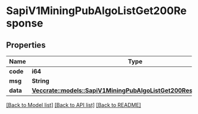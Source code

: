 # SapiV1MiningPubAlgoListGet200Response

## Properties

Name | Type | Description | Notes
------------ | ------------- | ------------- | -------------
**code** | **i64** |  | 
**msg** | **String** |  | 
**data** | [**Vec<crate::models::SapiV1MiningPubAlgoListGet200ResponseDataInner>**](_sapi_v1_mining_pub_algoList_get_200_response_data_inner.md) |  | 

[[Back to Model list]](../README.md#documentation-for-models) [[Back to API list]](../README.md#documentation-for-api-endpoints) [[Back to README]](../README.md)


